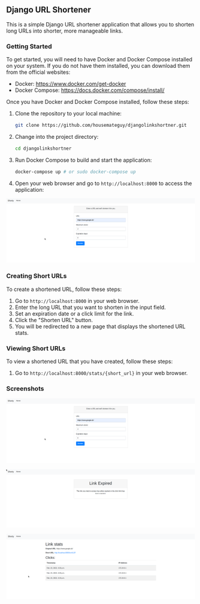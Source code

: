 Django URL Shortener
--------------------

This is a simple Django URL shortener application that allows you to shorten long URLs into shorter, more manageable links.

### Getting Started

To get started, you will need to have Docker and Docker Compose installed on your system. If you do not have them installed, you can download them from the official websites:

-   Docker: <https://www.docker.com/get-docker>
-   Docker Compose: <https://docs.docker.com/compose/install/>

Once you have Docker and Docker Compose installed, follow these steps:

1.  Clone the repository to your local machine:

    ```bash
    git clone https://github.com/housemateguy/djangolinkshortner.git
    ```

2.  Change into the project directory:

    ```bash
    cd djangolinkshortner
    ```

3.  Run Docker Compose to build and start the application:

    ```bash
    docker-compose up # or sudo docker-compose up
    ```

4.  Open your web browser and go to `http://localhost:8000` to access the application: 

![Screenshot of the application](https://raw.githubusercontent.com/housemateguy/djangolinkshortner/master/imgs/Screenshot_2023-02-23_17-27-54.png)
    

### Creating Short URLs

To create a shortened URL, follow these steps:

1.  Go to `http://localhost:8000` in your web browser.
2.  Enter the long URL that you want to shorten in the input field.
4.  Set an expiration date or a click limit for the link.
5.  Click the "Shorten URL" button.
6.  You will be redirected to a new page that displays the shortened URL stats.

### Viewing Short URLs

To view a shortened URL that you have created, follow these steps:

1.  Go to `http://localhost:8000/stats/{short_url}` in your web browser.

### Screenshots

![Screenshot of the application](https://raw.githubusercontent.com/housemateguy/djangolinkshortner/master/imgs/Screenshot_2023-02-23_17-27-54.png)

![Screenshot of the application](https://raw.githubusercontent.com/housemateguy/djangolinkshortner/master/imgs/Screenshot_2023-02-23_17-28-23.png)

![Screenshot of the application](https://raw.githubusercontent.com/housemateguy/djangolinkshortner/master/imgs/Screenshot_2023-02-23_17-27-27.png)